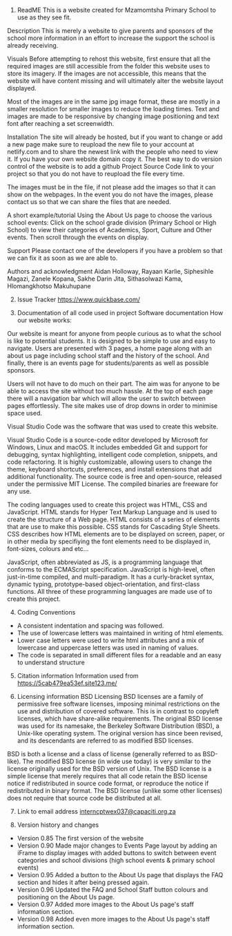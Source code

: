 1.	ReadME
This is a website created for Mzamomtsha Primary School to use as they see fit.

Description
This is merely a website to give parents and sponsors of the school more information in an effort to increase the support the school is already receiving.

Visuals
Before attempting to rehost this website, first ensure that all the required images are still accessible from the folder this website uses to store its imagery. If the images are not accessible, this means that the website will have content missing and will ultimately alter the website layout displayed.

Most of the images are in the same jpg image format, these are mostly in a smaller resolution for smaller images to reduce the loading times.
Text and images are made to be responsive by changing image positioning and text font after reaching a set screenwidth.

Installation
The site will already be hosted, but if you want to change or add a new page make sure to reupload the new file to your account at netlify.com and to share the newest link with the people who need to view it. If you have your own website domain copy it. The best way to do version control of the website is to add a github Project Source Code link to your project so that you do not have to reupload the file every time. 

The images must be in the file, if not please add the images so that it can show on the webpages. In the event you do not have the images, please contact us so that we can share the files that are needed.

A short example/tutorial
Using the About Us page to choose the various school events:
Click on the school grade division (Primary School or High School) to view their categories of Academics, Sport, Culture and Other events. Then scroll through the events on display.

Support
Please contact one of the developers if you have a problem so that we can fix it as soon as we are able to.

Authors and acknowledgment
Aidan Holloway, Rayaan Karlie, Siphesihle Magazi, Zanele Kopana, Sakhe Darin Jita, Sithasolwazi Kama, Hlomangkhotso Makuhupane

2.	Issue Tracker
https://www.quickbase.com/ 

3.	Documentation of all code used in project
Software documentation 
How our website works:

Our website is meant for anyone from people curious as to what the school is like to potential students. It is designed to be simple to use and easy to navigate. Users are presented with 3 pages, a home page along with an about us page including school staff and the history of the school. And finally, there is an events page for students/parents as well as possible sponsors.

Users will not have to do much on their part. The aim was for anyone to be able to access the site without too much hassle. At the top of each page there will a navigation bar which will allow the user to switch between pages effortlessly. The site makes use of drop downs in order to minimise space used.

Visual Studio Code was the software that was used to create this website.

Visual Studio Code is a source-code editor developed by Microsoft for Windows, Linux and macOS. It includes embedded Git and support for debugging, syntax highlighting, intelligent code completion, snippets, and code refactoring. It is highly customizable, allowing users to change the theme, keyboard shortcuts, preferences, and install extensions that add additional functionality. The source code is free and open-source, released under the permissive MIT License. The compiled binaries are freeware for any use.

The coding languages used to create this project was HTML, CSS and JavaScript. HTML stands for Hyper Text Markup Language and is used to create the structure of a Web page. HTML consists of a series of elements that are use to make this possible. CSS stands for Cascading Style Sheets. CSS describes how HTML elements are to be displayed on screen, paper, or in other media by specifiying the font elements need to be displayed in, font-sizes, colours and etc...

JavaScript, often abbreviated as JS, is a programming language that conforms to the ECMAScript specification. JavaScript is high-level, often just-in-time compiled, and multi-paradigm. It has a curly-bracket syntax, dynamic typing, prototype-based object-orientation, and first-class functions. All three of these programming languages are made use of to create this project.

4.	Coding Conventions
-	A consistent indentation and spacing was followed.
-	The use of lowercase letters was maintained in writing of html elements.
-	Lower case letters were used to write html attributes and a mix of lowercase and uppercase letters was used in naming of values.
-	The code is separated in small different files for a readable and an easy to understand structure

5.	Citation information
Information used from https://5cab479ea53ef.site123.me/

6.	Licensing information
BSD Licensing
BSD licenses are a family of permissive free software licenses, imposing minimal restrictions on the use and distribution of covered software. This is in contrast to copyleft licenses, which have share-alike requirements. The original BSD license was used for its namesake, the Berkeley Software Distribution (BSD), a Unix-like operating system. The original version has since been revised, and its descendants are referred to as modified BSD licenses.

BSD is both a license and a class of license (generally referred to as BSD-like). The modified BSD license (in wide use today) is very similar to the license originally used for the BSD version of Unix. The BSD license is a simple license that merely requires that all code retain the BSD license notice if redistributed in source code format, or reproduce the notice if redistributed in binary format. The BSD license (unlike some other licenses) does not require that source code be distributed at all.

7.	Link to email address
interncptwex037@capaciti.org.za

8.	Version history and changes
-	Version 0.85 
The first version of the website
-	Version 0.90 
Made major changes to Events Page layout by adding an iFrame to display images with added buttons 
to switch between event categories and school divisions (high school events & primary school events)
-	Version 0.95
Added a button to the About Us page that displays the FAQ section and hides it after being pressed 
again.
-	Version 0.96
Updated the FAQ and School Staff button colours and positioning on the About Us page.
-	Version 0.97
Added more images to the About Us page's staff information section.
-	Version 0.98
Added even more images to the About Us page's staff information section.

